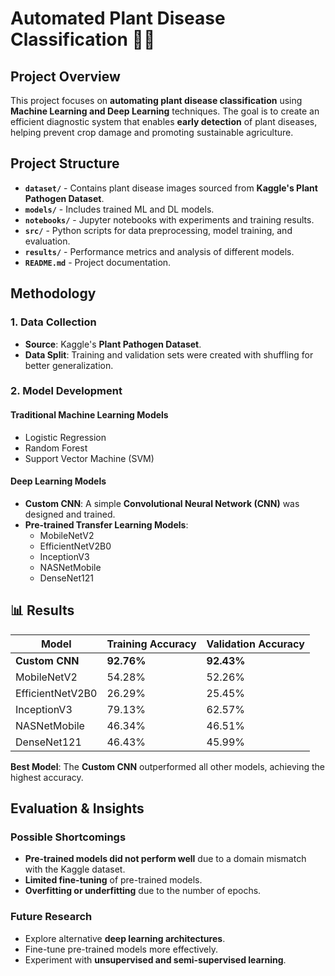 # Automated Plant Disease Classification 🌿🤖

## Project Overview
This project focuses on **automating plant disease classification** using **Machine Learning and Deep Learning** techniques. The goal is to create an efficient diagnostic system that enables **early detection** of plant diseases, helping prevent crop damage and promoting sustainable agriculture.

## Project Structure
- **`dataset/`** - Contains plant disease images sourced from **Kaggle's Plant Pathogen Dataset**.
- **`models/`** - Includes trained ML and DL models.
- **`notebooks/`** - Jupyter notebooks with experiments and training results.
- **`src/`** - Python scripts for data preprocessing, model training, and evaluation.
- **`results/`** - Performance metrics and analysis of different models.
- **`README.md`** - Project documentation.

## Methodology
### 1. Data Collection
- **Source**: Kaggle's **Plant Pathogen Dataset**.
- **Data Split**: Training and validation sets were created with shuffling for better generalization.

### 2. Model Development
#### **Traditional Machine Learning Models**
- Logistic Regression
- Random Forest
- Support Vector Machine (SVM)

#### **Deep Learning Models**
- **Custom CNN**: A simple **Convolutional Neural Network (CNN)** was designed and trained.
- **Pre-trained Transfer Learning Models**:
  - MobileNetV2
  - EfficientNetV2B0
  - InceptionV3
  - NASNetMobile
  - DenseNet121

## 📊 Results
| Model              | Training Accuracy | Validation Accuracy |
|--------------------|-------------------|---------------------| 
| **Custom CNN**     | **92.76%**        | **92.43%**          |
| MobileNetV2        | 54.28%            | 52.26%              |
| EfficientNetV2B0   | 26.29%            | 25.45%              |
| InceptionV3        | 79.13%            | 62.57%              |
| NASNetMobile       | 46.34%            | 46.51%              |
| DenseNet121        | 46.43%            | 45.99%              |

**Best Model**: The **Custom CNN** outperformed all other models, achieving the highest accuracy.

## Evaluation & Insights
### **Possible Shortcomings**
- **Pre-trained models did not perform well** due to a domain mismatch with the Kaggle dataset.
- **Limited fine-tuning** of pre-trained models.
- **Overfitting or underfitting** due to the number of epochs.

### **Future Research**
- Explore alternative **deep learning architectures**.
- Fine-tune pre-trained models more effectively.
- Experiment with **unsupervised and semi-supervised learning**.
